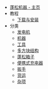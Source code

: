 - [蓬松机器 - 主页](./)
- 教程
    - [下载与安装](./Install)
- 分类
    - [发电机](./Generators)
    - [机器](./Machines)
    - [工具](./Tools)
    - [多方块结构](./Multiblocks)
    - [蓬松箱子](./Barrels)
    - [便携式充电器](./Portable-Chargers)
    - [扳手](./Wrenches)
    - [货运](./Cargo)
    - [杂项](./Misc)
